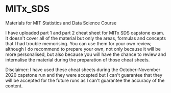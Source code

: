 # MITx_SDS
Materials for MIT Statistics and Data Science Course

I have uploaded part 1 and part 2 cheat sheet for MITx SDS capstone exam. It doesn't cover all of the material but only the areas, formulas and concepts that I had trouble memorising. You can use them for your own review, although I do recommend to prepare your own, not only because it will be more personalised, but also because you will have the chance to review and internalise the material during the preparation of those cheat sheets.

Disclaimer: I have used these cheat sheets during the October-November 2020 capstone run and they were accepted but I can't guarantee that they will be accepted for the future runs as I can't guarantee the accuracy of the content. 
